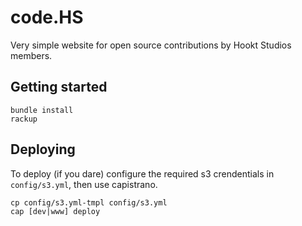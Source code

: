 # code.HS

Very simple website for open source contributions by Hookt Studios members.

## Getting started

    bundle install
    rackup

## Deploying

To deploy (if you dare) configure the required s3 crendentials in `config/s3.yml`, then use capistrano.

    cp config/s3.yml-tmpl config/s3.yml
    cap [dev|www] deploy